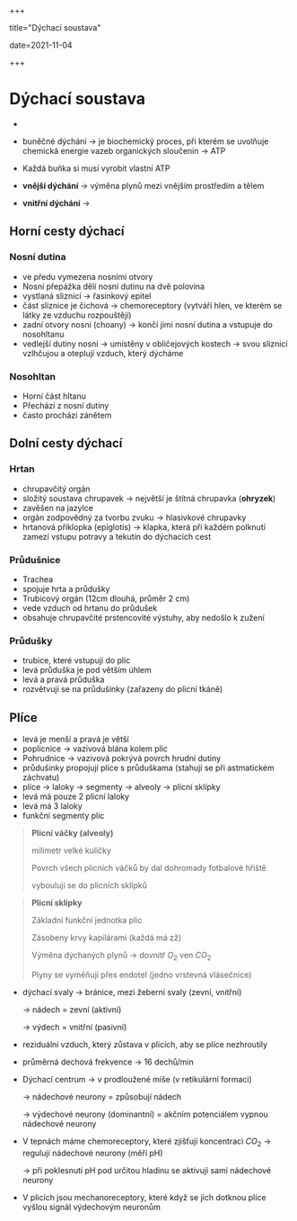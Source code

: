 +++

title="Dýchací soustava"

date=2021-11-04

+++

# Dýchací soustava

- 

- buněčné dýchání $\to$ je biochemický proces, při kterém se uvolňuje chemická energie vazeb organických sloučenin $\to$ ATP
- Každá buňka si musí vyrobit vlastní ATP
- **vnější dýchání** $\to$ výměna plynů mezi vnějším prostředím a tělem
- **vnitřní dýchání** $\to$ 

## Horní cesty dýchací

### Nosní dutina

- ve předu vymezena nosními otvory
- Nosní přepážka dělí nosní dutinu na dvě polovina
- vystlaná sliznicí $\to$ řasinkový epitel
- část sliznice je čichová $\to$ chemoreceptory (vytváří hlen, ve kterém se látky ze vzduchu rozpouštějí)
- zadní otvory nosní (choany) $\to$ končí jimi nosní dutina a vstupuje do nosohltanu 
- vedlejší dutiny nosní $\to$ umístěny v obličejových kostech $\to$ svou sliznicí vzlhčujou a oteplují vzduch, který dýcháme

### Nosohltan

- Horní část hltanu
- Přechází z nosní dutiny
- často prochází zánětem

## Dolní cesty dýchací

### Hrtan

- chrupavčitý orgán
- složitý soustava chrupavek $\to$ největší je štítná chrupavka (**ohryzek**)
- zavěšen na jazylce
- orgán zodpovědný za tvorbu zvuku $\to$ hlasivkové chrupavky
- hrtanová příklopka (epiglotis) $\to$ klapka, která při každém polknutí zamezí vstupu potravy a tekutin do dýchacích cest

### Průdušnice

- Trachea
- spojuje hrta a průdušky
- Trubicový orgán (12cm dlouhá, průměr 2 cm)
- vede vzduch od hrtanu do průdušek
- obsahuje chrupavčité prstencovité výstuhy, aby nedošlo k zužení

### Průdušky

- trubice, které vstupují do plic
- levá průduška je pod větším úhlem
- levá a pravá průduška
- rozvětvují se na průdušinky (zařazeny do plicní tkáně)

## Plíce

- levá je menší a pravá je větší
- poplicnice $\to$ vazivová blána kolem plic
- Pohrudnice $\to$ vazivová  pokrývá povrch hrudní dutiny
- průdušinky propojují plíce s průduškama (stahují se při astmatickém záchvatu)
- plíce $\to$ laloky $\to$ segmenty  $\to$ alveoly $\to$ plicní sklípky
- levá má pouze 2 plicní laloky
- levá má 3 laloky
- funkční segmenty plic

> **Plicní váčky (alveoly)** <br>
>
> milimetr velké kuličky <br>
>
> Povrch všech plicních váčků by dal dohromady fotbalové hřiště <br>
>
> vybouluji se do plicních sklípků

> **Plicní sklípky** <br>
>
> Základní funkční jednotka plic <br>
>
> Zásobeny krvy kapilárami (každá má zž) <br>
>
> Výměna dýchaných plynů $\to$ dovnitř $O_2$ ven $CO_2$ <br>
>
> Plyny se vyměňují přes endotel (jedno vrstevná vlásečnice)

- dýchací svaly $\to$ bránice, mezi žeberní svaly (zevní, vnitřní)

  $\to$ nádech = zevní (aktivní)

  $\to$ výdech = vnitřní (pasivní)

- reziduální vzduch, který zůstava v plicích, aby se plíce nezhroutily

- průměrná dechová frekvence $\to$ 16 dechů/min

- Dýchací centrum $\to$ v prodloužené míše (v retikulární formaci)

  $\to$ nádechové neurony = způsobují nádech

  $\to$ výdechové neurony (dominantní) = akčním potenciálem vypnou nádechové neurony

- V tepnách máme chemoreceptory, které zjišťují koncentraci $CO_2$ $\to$ regulují nádechové neurony (měří pH)

  $\to$ při poklesnutí pH pod určitou hladinu se aktivují sami nádechové neurony

- V plicích jsou mechanoreceptory, které když se jich dotknou plíce vyšlou signál výdechovým neuronům
